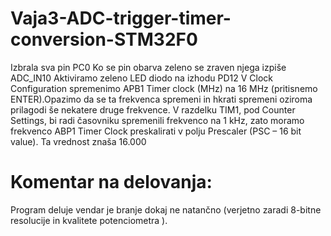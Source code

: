# Vaja3-ADC-trigger-timer-conversion-STM32F0


 Izbrala sva pin PC0
Ko se pin obarva zeleno se zraven njega izpiše ADC_IN10
Aktiviramo zeleno LED diodo na izhodu PD12
V Clock Configuration spremenimo APB1 Timer clock (MHz) na 16 MHz
(pritisnemo ENTER).Opazimo da se ta frekvenca spremeni in hkrati spremeni oziroma prilagodi še nekatere druge frekvence.
 V razdelku TIM1, pod Counter Settings, bi radi časovniku spremenili frekvenco na 1 kHz, zato moramo frekvenco ABP1 Timer Clock preskalirati v polju Prescaler (PSC – 16 bit value). Ta vrednost znaša 16.000
# Komentar na delovanja:

Program deluje vendar je branje dokaj ne natančno (verjetno zaradi 8-bitne resolucije in kvalitete potenciometra ).

